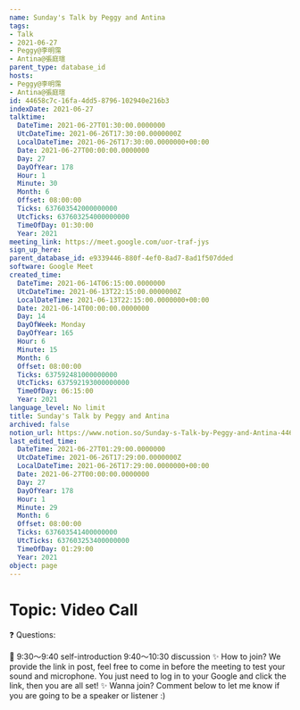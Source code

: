 ```yaml
---
name: Sunday's Talk by Peggy and Antina
tags:
- Talk
- 2021-06-27
- Peggy@李明霈
- Antina@張庭瑄
parent_type: database_id
hosts:
- Peggy@李明霈
- Antina@張庭瑄
id: 44658c7c-16fa-4dd5-8796-102940e216b3
indexDate: 2021-06-27
talktime:
  DateTime: 2021-06-27T01:30:00.0000000
  UtcDateTime: 2021-06-26T17:30:00.0000000Z
  LocalDateTime: 2021-06-26T17:30:00.0000000+00:00
  Date: 2021-06-27T00:00:00.0000000
  Day: 27
  DayOfYear: 178
  Hour: 1
  Minute: 30
  Month: 6
  Offset: 08:00:00
  Ticks: 637603542000000000
  UtcTicks: 637603254000000000
  TimeOfDay: 01:30:00
  Year: 2021
meeting_link: https://meet.google.com/uor-traf-jys
sign_up_here: 
parent_database_id: e9339446-880f-4ef0-8ad7-8ad1f507dded
software: Google Meet
created_time:
  DateTime: 2021-06-14T06:15:00.0000000
  UtcDateTime: 2021-06-13T22:15:00.0000000Z
  LocalDateTime: 2021-06-13T22:15:00.0000000+00:00
  Date: 2021-06-14T00:00:00.0000000
  Day: 14
  DayOfWeek: Monday
  DayOfYear: 165
  Hour: 6
  Minute: 15
  Month: 6
  Offset: 08:00:00
  Ticks: 637592481000000000
  UtcTicks: 637592193000000000
  TimeOfDay: 06:15:00
  Year: 2021
language_level: No limit
title: Sunday's Talk by Peggy and Antina
archived: false
notion_url: https://www.notion.so/Sunday-s-Talk-by-Peggy-and-Antina-44658c7c16fa4dd58796102940e216b3
last_edited_time:
  DateTime: 2021-06-27T01:29:00.0000000
  UtcDateTime: 2021-06-26T17:29:00.0000000Z
  LocalDateTime: 2021-06-26T17:29:00.0000000+00:00
  Date: 2021-06-27T00:00:00.0000000
  Day: 27
  DayOfYear: 178
  Hour: 1
  Minute: 29
  Month: 6
  Offset: 08:00:00
  Ticks: 637603541400000000
  UtcTicks: 637603253400000000
  TimeOfDay: 01:29:00
  Year: 2021
object: page
---
```


# Topic: Video Call  
❓
Questions:
   
   
   
   
   
📅
9:30～9:40 self-introduction
9:40～10:30 discussion
✨
How to join?
We provide the link in post, feel free to come in before the meeting to test your sound and microphone. You just need to log in to your Google and click the link, then you are all set!
✨
Wanna join?
Comment below to let me know if you are going to be a speaker or listener :)

